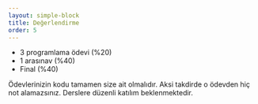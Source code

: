 ```yaml
---
layout: simple-block
title: Değerlendirme
order: 5
---
```

  
- 3 programlama ödevi (%20)
- 1 arasınav (%40)
- Final (%40)
  
Ödevlerinizin kodu tamamen size ait olmalıdır. Aksi takdirde o ödevden hiç not alamazsınız. Derslere düzenli katılım beklenmektedir.

